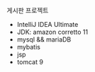 게시판 프로젝트
- IntelliJ IDEA Ultimate
- JDK: amazon corretto 11
- mysql && mariaDB
- mybatis
- jsp
- tomcat 9
